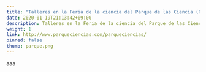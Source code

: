 ```yaml
---
title: "Talleres en la Feria de la ciencia del Parque de las Ciencia (Granada)"
date: 2020-01-19T21:13:42+09:00
description: Talleres en la Feria de la ciencia del Parque de las Ciencia (Granada)
weight: 1
link: http://www.parqueciencias.com/parqueciencias/
pinned: false
thumb: parque.png
---
```

aaa
